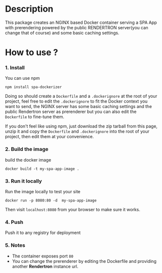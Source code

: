 # Description
  This package creates an NGINX based Docker container serving a SPA App with prerendering powered by the public RENDERTRON server(you can change that of course) and some basic caching settings.
    
    
# How to use ?

### 1. Install
You can use npm  
  
``` npm install spa-dockerizer ```  
  
Doing so should create a `Dockerfile` and a `.dockerignore` at the root of your project, feel free to edit the ```.dockerignore``` to fit the Docker context you want to send, the NGINX server has some basic caching settings and the public Rendertron server as prerenderer but you can also edit the ```Dockerfile``` to fine-tune them.
  
If you don't feel like using npm, just download the zip tarball from this page, unzip it and copy the ```Dockerfile``` and ```.dockerignore``` into the root of your project, then edit them at your convenience.  
  
### 2. Build the image
build the docker image  
  
``` docker build -t my-spa-app-image . ```  
  
### 3. Run it locally  
Run the image locally to test your site  
  
``` docker run -p 8080:80 -d  my-spa-app-image ```  
  
Then visit ``` localhost:8080 ``` from your browser to make sure it works.  

### 4. Push  
Push it to any registry for deployment  
  
### 5. Notes
  
* The container exposes port ``` 80 ```  
* You can change the prerenderer by editing the Dockerfile and providing another **Rendertron** instance url.
